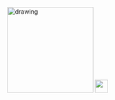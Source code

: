 <img src="https://github.com/prishuprograms/PrashansDixit/blob/main/IMG_20201101_163748.jpg?raw=true" alt="drawing" width="200"/>
<img src="https://raw.githubusercontent.com/MartinHeinz/MartinHeinz/master/wave.gif" width="30px">
